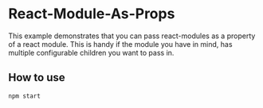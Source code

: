 # React-Module-As-Props

This example demonstrates that you can pass react-modules as a property of a react module. This is handy if the module you have in mind, has multiple configurable children you want to pass in. 

## How to use

```
npm start
```